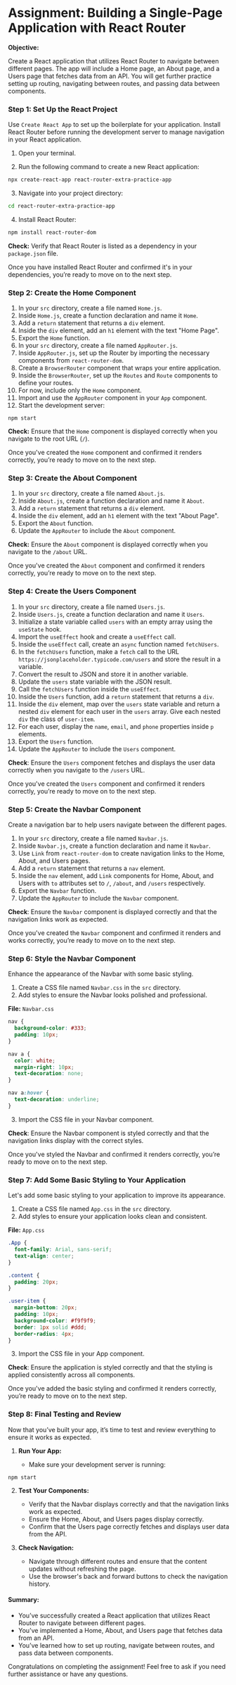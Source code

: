 # Assignment: Building a Single-Page Application with React Router

**Objective:**

Create a React application that utilizes React Router to navigate between different pages. The app will include a Home page, an About page, and a Users page that fetches data from an API. You will get further practice setting up routing, navigating between routes, and passing data between components.

### Step 1: Set Up the React Project

Use `Create React App` to set up the boilerplate for your application. Install React Router before running the development server to manage navigation in your React application.

1. Open your terminal.

2. Run the following command to create a new React application:

```bash
npx create-react-app react-router-extra-practice-app
```

3. Navigate into your project directory:

```bash
cd react-router-extra-practice-app
```

4. Install React Router:

```bash
npm install react-router-dom
```

**Check:** Verify that React Router is listed as a dependency in your `package.json` file.

Once you have installed React Router and confirmed it's in your dependencies, you’re ready to move on to the next step.

### Step 2: Create the Home Component

1. In your `src` directory, create a file named `Home.js`.
2. Inside `Home.js`, create a function declaration and name it `Home`.
3. Add a `return` statement that returns a `div` element.
4. Inside the `div` element, add an `h1` element with the text "Home Page".
5. Export the `Home` function.
6. In your `src` directory, create a file named `AppRouter.js`.
7. Inside `AppRouter.js`, set up the Router by importing the necessary components from `react-router-dom`.
8. Create a `BrowserRouter` component that wraps your entire application.
9. Inside the `BrowserRouter`, set up the `Routes` and `Route` components to define your routes.
10. For now, include only the `Home` component.
11. Import and use the `AppRouter` component in your `App` component.
12. Start the development server:

```
npm start
```

**Check:** Ensure that the `Home` component is displayed correctly when you navigate to the root URL (`/`).

Once you've created the `Home` component and confirmed it renders correctly, you’re ready to move on to the next step.

### Step 3: Create the About Component

1. In your `src` directory, create a file named `About.js`.
2. Inside `About.js`, create a function declaration and name it `About`.
3. Add a `return` statement that returns a `div` element.
4. Inside the `div` element, add an `h1` element with the text "About Page".
5. Export the `About` function.
6. Update the `AppRouter` to include the `About` component.

**Check:** Ensure the `About` component is displayed correctly when you navigate to the `/about` URL.

Once you've created the `About` component and confirmed it renders correctly, you’re ready to move on to the next step.

### Step 4: Create the Users Component

1. In your `src` directory, create a file named `Users.js`.
2. Inside `Users.js`, create a function declaration and name it `Users`.
3. Initialize a state variable called `users` with an empty array using the `useState` hook.
4. Import the `useEffect` hook and create a `useEffect` call.
5. Inside the `useEffect` call, create an `async` function named `fetchUsers`.
6. In the `fetchUsers` function, make a `fetch` call to the URL `https://jsonplaceholder.typicode.com/users` and store the result in a variable.
7. Convert the result to JSON and store it in another variable.
8. Update the `users` state variable with the JSON result.
9. Call the `fetchUsers` function inside the `useEffect`.
10. Inside the `Users` function, add a `return` statement that returns a `div`.
11. Inside the `div` element, map over the `users` state variable and return a nested `div` element for each user in the `users` array. Give each nested `div` the class of `user-item`.
12. For each user, display the `name`, `email`, and `phone` properties inside `p` elements.
13. Export the `Users` function.
14. Update the `AppRouter` to include the `Users` component.

**Check**: Ensure the `Users` component fetches and displays the user data correctly when you navigate to the `/users` URL.

Once you've created the `Users` component and confirmed it renders correctly, you’re ready to move on to the next step.

### Step 5: Create the Navbar Component

Create a navigation bar to help users navigate between the different pages.

1. In your `src` directory, create a file named `Navbar.js`.
2. Inside `Navbar.js`, create a function declaration and name it `Navbar`.
3. Use `Link` from `react-router-dom` to create navigation links to the Home, About, and Users pages.
4. Add a `return` statement that returns a `nav` element.
5. Inside the `nav` element, add `Link` components for Home, About, and Users with `to` attributes set to `/`, `/about`, and `/users` respectively.
6. Export the `Navbar` function.
7. Update the `AppRouter` to include the `Navbar` component.

**Check**: Ensure the `Navbar` component is displayed correctly and that the navigation links work as expected.

Once you've created the `Navbar` component and confirmed it renders and works correctly, you’re ready to move on to the next step.

### Step 6: Style the Navbar Component

Enhance the appearance of the Navbar with some basic styling.

1. Create a CSS file named `Navbar.css` in the `src` directory.
2. Add styles to ensure the Navbar looks polished and professional.

**File:** `Navbar.css`

```css
nav {
  background-color: #333;
  padding: 10px;
}

nav a {
  color: white;
  margin-right: 10px;
  text-decoration: none;
}

nav a:hover {
  text-decoration: underline;
}
```

3. Import the CSS file in your Navbar component.

**Check**: Ensure the Navbar component is styled correctly and that the navigation links display with the correct styles.

Once you've styled the Navbar and confirmed it renders correctly, you’re ready to move on to the next step.

### Step 7: Add Some Basic Styling to Your Application

Let's add some basic styling to your application to improve its appearance.

1. Create a CSS file named `App.css` in the `src` directory.
2. Add styles to ensure your application looks clean and consistent.

**File:** `App.css`

```css
.App {
  font-family: Arial, sans-serif;
  text-align: center;
}

.content {
  padding: 20px;
}

.user-item {
  margin-bottom: 20px;
  padding: 10px;
  background-color: #f9f9f9;
  border: 1px solid #ddd;
  border-radius: 4px;
}
```

3. Import the CSS file in your App component.

**Check**: Ensure the application is styled correctly and that the styling is applied consistently across all components.

Once you've added the basic styling and confirmed it renders correctly, you’re ready to move on to the next step.

### Step 8: Final Testing and Review

Now that you’ve built your app, it’s time to test and review everything to ensure it works as expected.

1. **Run Your App:**

   - Make sure your development server is running:

```
npm start
```

2. **Test Your Components:**

   - Verify that the Navbar displays correctly and that the navigation links work as expected.
   - Ensure the Home, About, and Users pages display correctly.
   - Confirm that the Users page correctly fetches and displays user data from the API.

3. **Check Navigation:**

   - Navigate through different routes and ensure that the content updates without refreshing the page.
   - Use the browser's back and forward buttons to check the navigation history.

#### Summary:

- You’ve successfully created a React application that utilizes React Router to navigate between different pages.
- You’ve implemented a Home, About, and Users page that fetches data from an API.
- You’ve learned how to set up routing, navigate between routes, and pass data between components.

Congratulations on completing the assignment! Feel free to ask if you need further assistance or have any questions.
